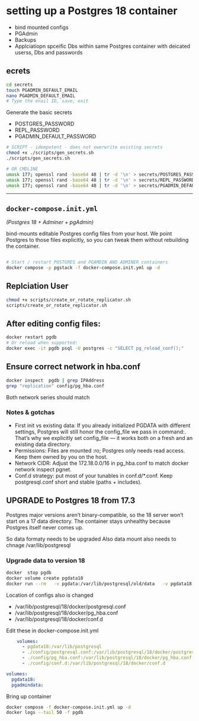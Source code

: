 # setting up a Postgres 18 container 

- bind mounted configs
- PGAdmin
- Backups
- Applciatiopn spceific Dbs within same Postgres container with deicated userss, Dbs and passwords


## ecrets


```bash
cd secrets
touch PGADMIN_DEFAULT_EMAIL
nano PGADMIN_DEFAULT_EMAIL
# Type the enail ID, save, exit
```

Generate the basic secrets
- POSTGRES_PASSWORD
- REPL_PASSWORD
- PGADMIN_DEFAULT_PASSWORD

```bash
# SCRIPT - idempotent - does not owerwrite existing secrets
chmod +x ./scripts/gen_secrets.sh 
./scripts/gen_secrets.sh 

# OR CMDLINE
umask 177; openssl rand -base64 48 | tr -d '\n' > secrets/POSTGRES_PASSWORD
umask 177; openssl rand -base64 48 | tr -d '\n' > secrets/REPL_PASSWORD
umask 177; openssl rand -base64 48 | tr -d '\n' > secrets/PGADMIN_DEFAULT_PASSWORD

```

---

##  `docker-compose.init.yml`

*(Postgres 18 + Adminer + pgAdmin)*

bind-mounts editable Postgres config files from your host. We point Postgres to those files explicitly, so you can tweak them without rebuilding the container.


 ```bash

# Start / restart POSTGRES and PGAMDIN AND ADMINER containers
docker compose -p pgstack -f docker-compose.init.yml up -d
```

## Replciation User

```bash
chmod +x scripts/create_or_rotate_replicator.sh
scripts/create_or_rotate_replicator.sh
```


## After editing config files:

```bash
docker restart pgdb
# Or reload when supported:
docker exec -it pgdb psql -U postgres -c "SELECT pg_reload_conf();"
```


## Ensure correct network in hba.conf

```bash
docker inspect  pgdb | grep IPAddress
grep "replication" config/pg_hba.conf 
```
Both network series should match



### Notes & gotchas
- First init vs existing data: If you already initialized PGDATA with different settings, Postgres will still honor the config_file we pass in command:. That’s why we explicitly set config_file — it works both on a fresh and an existing data directory.
- Permissions: Files are mounted :ro; Postgres only needs read access. Keep them owned by you on the host.
- Network CIDR: Adjust the 172.18.0.0/16 in pg_hba.conf to match docker network inspect pgnet.
- Conf.d strategy: put most of your tunables in conf.d/*.conf. Keep postgresql.conf short and stable (paths + includes).
 

 


## UPGRADE to Postgres 18 from 17.3
Postgres major versions aren’t binary-compatible, so the 18 server won’t start on a 17 data directory. 
The container stays unhealthy because Postgres itself never comes up.

So data formaty needs to be upgraded
Also data mount also needs to chnage /var/lib/postgresql

### Upgrade data to version 18

```bash
docker  stop pgdb
docker volume create pgdata18 
docker run --rm   -v pgdata:/var/lib/postgresql/old/data   -v pgdata18:/var/lib/postgresql/new/data   tianon/postgres-upgrade:17-to-18
```

Location of configs also is changed

- /var/lib/postgresql/18/docker/postgresql.conf
- /var/lib/postgresql/18/docker/pg_hba.conf
- /var/lib/postgresql/18/docker/conf.d


Edit these in docker-compose.init.yml

```yml
    volumes:
      - pgdata18:/var/lib/postgresql
      - ./config/postgresql.conf:/var/lib/postgresql/18/docker/postgresql.conf
      - ./config/pg_hba.conf:/var/lib/postgresql/18/docker/pg_hba.conf
      - ./config/conf.d:/var/lib/postgresql/18/docker/conf.d

volumes:
  pgdata18:
  pgadmindata:

```
Bring up container

```bash
docker compose -f docker-compose.init.yml up -d
docker logs --tail 50 -f pgdb
```